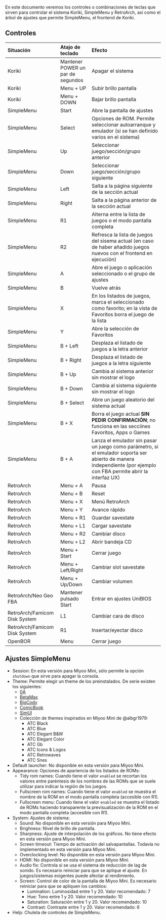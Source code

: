 En este documento veremos los controles o combinaciones de teclas que sirven para controlar el sistema Koriki, SimpleMenu y RetroArch, así como el árbol de ajustes que permite SimpleMenu, el frontend de Koriki.

## Controles

|Situación|Atajo de teclado|Efecto|
|:--------|:---------------|:-----|
|Koriki|Mantener POWER un par de segundos|Apagar el sistema|
|Koriki|Menu + UP|Subir brillo pantalla|
|Koriki|Menu + DOWN|Bajar brillo pantalla|
|SimpleMenu|Start|Abre la pantalla de ajustes|
|SimpleMenu|Select|Opciones de ROM. Permite seleccionar autoarranque y emulador (si se han definido varios en el sistema)|
|SimpleMenu|Up|Seleccionar juego/sección/grupo anterior|
|SimpleMenu|Down|Seleccionar juego/sección/grupo siguiente|
|SimpleMenu|Left|Salta a la página siguiente de la sección actual|
|SimpleMenu|Right|Salta a la página anterior de la sección actual|
|SimpleMenu|R1|Alterna entre la lista de juegos o el modo pantalla completa|
|SimpleMenu|R2|Refresca la lista de juegos del sisema actual (en caso de haber añadido juegos nuevos con el frontend en ejecución)|
|SimpleMenu|A|Abre el juego o aplicación seleccionado o el grupo de ajustes|
|SimpleMenu|B|Vuelve atrás|
|SimpleMenu|X|En los listados de juegos, marca el seleccionado como favorito; en la vista de Favoritos borra el juego de la lista|
|SimpleMenu|Y|Abre la selección de Favoritos|
|SimpleMenu|B + Left|Desplaza el listado de juegos a la letra anterior|
|SimpleMenu|B + Right|Desplaza el listado de juegos a la letra siguiente|
|SimpleMenu|B + Up|Cambia al sistema anterior sin mostrar el logo|
|SimpleMenu|B + Down|Cambia al sistema siguiente sin mostrar el logo|
|SimpleMenu|B + Select|Abre un juego aleatorio del sistema actual|
|SimpleMenu|B + X|Borra el juego actual **SIN PEDIR CONFIRMACIÓN**; no funciona en las secciines Favoritos, Apps o Games|
|SimpleMenu|B + A|Lanza el emulador sin pasar un juego como parámetro, si el emulador soporta ser abierto de manera independiente (por ejemplo con FBA permite abrir la interfaz UX)|
|RetroArch|Menu + A|Pausa|
|RetroArch|Menu + B|Reset|
|RetroArch|Menu + X|Menú RetroArch|
|RetroArch|Menu + Y|Avance rápido|
|RetroArch|Menu + R1|Guardar savestate|
|RetroArch|Menu + L1|Cargar savestate|
|RetroArch|Menu + R2|Cambiar disco|
|RetroArch|Menu + L2|Abrir bandeja CD|
|RetroArch|Menu + Start|Cerrar juego|
|RetroArch|Menu + Left/Right|Cambiar slot savestate|
|RetroArch|Menu + Up/Down|Cambiar volumen|
|RetroArch/Neo Geo FBA|Mantener pulsado Start|Entrar en ajustes UniBIOS|
|RetroArch/Famicom Disk System|L1|Cambiar cara de disco|
|RetroArch/Famicom Disk System|R1|Insertar/eyectar disco|
|OpenBOR|Menu|Cerrar juego|

## Ajustes SimpleMenu

* Session: En esta versión para Miyoo Mini, sólo permite la opción `shutdown` que sirve para apagar la consola.
* Theme: Permite elegir un theme de los preinstalados. De serie existen los siguientes:
    * [0A](https://github.com/fgl82/0A)
    * [BetaMax](https://github.com/Yarkiebrown/BetaMax-SimpleMenu-theme)
    * [BigCody](https://github.com/fgl82/BigCody)
    * [ComicBook](https://retrogamecorps.com/2020/09/21/new-rg350-simplemenu-comicbook-theme/)
    * [SimUI](https://github.com/dkodr/SimUI)
    * Colección de themes inspirados en Miyoo Mini de @albgr1979:
        * ATC Black
        * ATC Blue
        * ATC Elegant B&W
        * ATC Elegant Color
        * ATC Gb
        * ATC Icons & Logos
        * ATC Retrowaves
        * ATC Snes
* Default launcher: No disponible en esta versión para Miyoo Mini.
* Appearance: Opciones de apariencia de los listados de ROMs:
    * Tidy rom names: Cuando tiene el valor `enabled` se recortan los valores entre paréntesis de los nombres de las ROMs que se suele utilizar para indicar la región de los juegos.
    * Fullscreen rom names: Cuando tiene el valor `enabled` se muestra el nombre de la ROM en el modo pantalla completa (accesible con R1).
    * Fullscreen menu: Cuando tiene el valor `enabled` se muestra el listado de ROMs haciendo transparente la previsualización de la ROM en el modo pantalla completa (accesible con R1).
* System: Ajustes de sistema:
    * Sound: No disponible en esta versión para Miyoo Mini.
    * Brighness: Nivel de brillo de pantalla.
    * Sharpness: Ajuste de interpolación de los gráficos. No tiene efecto en esta versión para Miyoo Mini.
    * Screen timeout: Tiempo de activación del salvapantallas. Todavía no implementado en esta versión para Miyoo Mini.
    * Overclocking level: No disponible en esta versión para Miyoo Mini.
    * HDMI: No disponible en esta versión para Miyoo Mini.
    * Audio fix: Controla si se usa el sistema de reducción de lag de sonido. Es necesario reiniciar para que se aplique el ajuste. En juegos/sistemas exigentes puede afectar al rendimiento.
    * Screen: Control de color de la pantalla de Miyoo Mini. Es necesario reiniciar para que se apliquen los cambios:
        * Lumination: Luminosidad entre 1 y 20. Valor recomendado: 7
        * Hue: Tono entre 1 y 20. Valor recomendado: 10
        * Saturation: Saturación entre 1 y 20. Valor recomendado: 10
        * Contrast: Contraste entre 1 y 20. Valor recomendado: 6
* Help: Chuleta de controles de SimpleMenu.